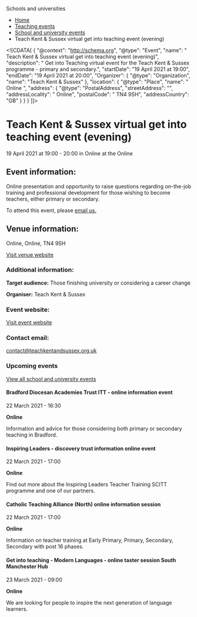 Schools and universities

*   [Home](/)
*   [Teaching events](/teaching-events)
*   [School and university events](/teaching-events/training-provider-events)
*   Teach Kent & Sussex virtual get into teaching event (evening)

<!\[CDATA\[ { "@context": "http://schema.org", "@type": "Event", "name": " Teach Kent &amp; Sussex virtual get into teaching event (evening)", "description": " Get into Teaching virtual event for the Teach Kent &amp; Sussex programme - primary and secondary.", "startDate": "19 April 2021 at 19:00", "endDate": "19 April 2021 at 20:00", "Organizer": { "@type": "Organization", "name": "Teach Kent &amp; Sussex" }, "location": { "@type": "Place", "name": " Online ", "address": { "@type": "PostalAddress", "streetAddress": "", "addressLocality": " Online", "postalCode": " TN4 9SH", "addressCountry": "GB" } } } \]\]>

Teach Kent & Sussex virtual get into teaching event (evening)
=============================================================

19 April 2021 at 19:00 - 20:00 in Online at the Online

Event information:
------------------

Online presentation and opportunity to raise questions regarding on-the-job training and professional development for those wishing to become teachers, either primary or secondary.

To attend this event, please [email us.](mailto:contact@teachkentandsussex.org.uk)

Venue information:
------------------

Online, Online, TN4 9SH

[Visit venue website](https://www.teachkentandsussex.org.uk/ "Online")

### Additional information:

**Target audience:** Those finishing university or considering a career change

**Organiser:** Teach Kent & Sussex

### Event website:

[Visit event website](https://www.teachkentandsussex.org.uk/)

### Contact email:

[contact@teachkentandsussex.org.uk](mailto:contact@teachkentandsussex.org.uk)

### Upcoming events

[View all school and university events](/teaching-events/training-provider-events)

[](/teaching-events/training-provider-events/210322-bradford-diocesan-academies-trust-itt-online-information-event)

#### Bradford Diocesan Academies Trust ITT - online information event

22 March 2021 - 16:30

**Online**

Information and advice for those considering both primary or secondary teaching in Bradford.

[](/teaching-events/training-provider-events/210322-inspiring-leaders-discovery-trust-information-online-event)

#### Inspiring Leaders - discovery trust information online event

22 March 2021 - 17:00

**Online**

Find out more about the Inspiring Leaders Teacher Training SCITT programme and one of our partners.

[](/teaching-events/training-provider-events/210322-catholic-teaching-alliance-north-online-information-session)

#### Catholic Teaching Alliance (North) online information session

22 March 2021 - 17:00

**Online**

Information on teacher training at Early Primary, Primary, Secondary, Secondary with post 16 phases.

[](/teaching-events/training-provider-events/210323-get-into-teaching-modern-languages-online-taster-session-south-manchester-hub)

#### Get into teaching - Modern Languages - online taster session South Manchester Hub

23 March 2021 - 09:00

**Online**

We are looking for people to inspire the next generation of language learners.